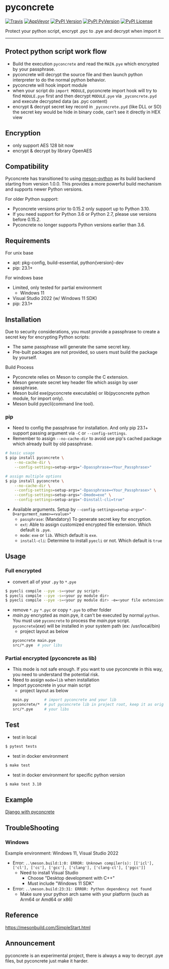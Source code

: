 pyconcrete
==============
[![Travis](https://img.shields.io/travis/Falldog/pyconcrete.svg?label=travis)](https://travis-ci.org/Falldog/pyconcrete)
[![AppVeyor](https://img.shields.io/appveyor/ci/Falldog/pyconcrete.svg?label=appveyor)](https://ci.appveyor.com/project/Falldog/pyconcrete)
[![PyPI Version](https://img.shields.io/pypi/v/pyconcrete.svg)](https://pypi.python.org/pypi/pyconcrete)
[![PyPI PyVersion](https://img.shields.io/pypi/pyversions/pyconcrete.svg)](https://pypi.python.org/pypi/pyconcrete)
[![PyPI License](https://img.shields.io/pypi/l/pyconcrete.svg)](https://pypi.python.org/pypi/pyconcrete)

Protect your python script, encrypt .pyc to .pye and decrypt when import it

--------------


Protect python script work flow
--------------
* Build the execution `pyconcrete` and read the `MAIN.pye` which encrypted by your passphrase.
* pyconcrete will decrypt the source file and then launch python interpreter to do the normal python behavior.
* pyconcrete will hook import module
* when your script do `import MODULE`, pyconcrete import hook will try to find `MODULE.pye` first
  and then decrypt `MODULE.pye` via `_pyconcrete.pyd` and execute decrypted data (as .pyc content)
* encrypt & decrypt secret key record in `_pyconcrete.pyd` (like DLL or SO)
  the secret key would be hide in binary code, can't see it directly in HEX view


Encryption
--------------
* only support AES 128 bit now
* encrypt & decrypt by library OpenAES


Compatibility
--------------
Pyconcrete has transitioned to using [meson-python](https://github.com/mesonbuild/meson-python) as its build backend
starting from version 1.0.0. This provides a more powerful build mechanism and supports newer Python versions.

For older Python support:
* Pyconcrete versions prior to 0.15.2 only support up to Python 3.10.
* If you need support for Python 3.6 or Python 2.7, please use versions before 0.15.2.
* Pyconcrete no longer supports Python versions earlier than 3.6.


Requirements
--------------
For unix base
* apt: pkg-config, build-essential, python{version}-dev
* pip: 23.1+

For windows base
* Limited, only tested for partial environment
  * Windows 11
* Visual Studio 2022 (w/ Windows 11 SDK)
* pip: 23.1+


Installation
--------------
Due to security considerations, you must provide a passphrase to create a secret key for encrypting Python scripts:
* The same passphrase will generate the same secret key.
* Pre-built packages are not provided, so users must build the package by yourself.

Build Process
* Pyconcrete relies on Meson to compile the C extension.
* Meson generate secret key header file which assign by user passphrase.
* Meson build exe(pyconcrete executable) or lib(pyconcrete python module, for import only).
* Meson build pyecli(command line tool).

### pip
* Need to config the passphrase for installation. And only pip 23.1+ support passing argument via `-C` or `--config-settings`.
* Remember to assign `--no-cache-dir` to avoid use pip's cached package which already built by old passphrase.
```sh
# basic usage
$ pip install pyconcrete \
    --no-cache-dir \
    --config-settings=setup-args="-Dpassphrase=<Your_Passphrase>"

# assign multiple options
$ pip install pyconcrete \
    --no-cache-dir \
    --config-settings=setup-args="-Dpassphrase=<Your_Passphrase>" \
    --config-settings=setup-args="-Dmode=exe" \
    --config-settings=setup-args="-Dinstall-cli=true"
```

* Available arguments. Setup by `--config-settings=setup-args="-D<argurment_name>=<value>"`
  * `passphrase`: (Mandatory) To generate secret key for encryption.
  * `ext`: Able to assign customized encrypted file extension. Which default is `.pye`.
  * `mode`: `exe` or `lib`. Which default is `exe`.
  * `install-cli`: Determine to install `pyecli` or not. Which default is `true`

Usage
--------------

### Full encrypted
* convert all of your `.py` to `*.pye`
```sh
$ pyecli compile --pye -s=<your py script>
$ pyecli compile --pye -s=<your py module dir>
$ pyecli compile --pye -s=<your py module dir> -e=<your file extension>
```

* remove `*.py` `*.pyc` or copy `*.pye` to other folder
* *main*.py encrypted as *main*.pye, it can't be executed by normal `python`.
You must use `pyconcrete` to process the *main*.pye script.
`pyconcrete`(*exe*) will be installed in your system path (ex: /usr/local/bin)
  * project layout as below
  ```sh
  pyconcrete main.pye
  src/*.pye  # your libs
  ```


### Partial encrypted (pyconcrete as lib)
* This mode is not safe enough. If you want to use pyconcrete in this way, you need to understand the potential risk.
* Need to assign `mode=lib` when installation
* Import pyconcrete in your main script
  * project layout as below
  ```sh
  main.py       # import pyconcrete and your lib
  pyconcrete/*  # put pyconcrete lib in project root, keep it as original files
  src/*.pye     # your libs
  ```


Test
--------------
* test in local
```sh
$ pytest tests
```

* test in docker environment
```sh
$ make test
```

* test in docker environment for specific python version
```sh
$ make test 3.10
```

Example
--------------

[Django with pyconcrete](example/django)


TroubleShooting
--------------

### Windows
Example environment: Windows 11, Visual Studio 2022
* Error: `..\meson.build:1:0: ERROR: Unknown compiler(s): [['icl'], ['cl'], ['cc'], ['gcc'], ['clang'], ['clang-cl'], ['pgcc']]`
  * Need to install Visual Studio
    * Choose "Desktop development with C++"
    * Must include "Windows 11 SDK"
* Error: `..\meson.build:23:31: ERROR: Python dependency not found`
  * Make sure your python arch same with your platform (such as Arm64 or Amd64 or x86)


Reference
--------------
https://mesonbuild.com/SimpleStart.html


Announcement
--------------
pyconcrete is an experimental project, there is always a way to decrypt .pye files, but pyconcrete just make it harder.

